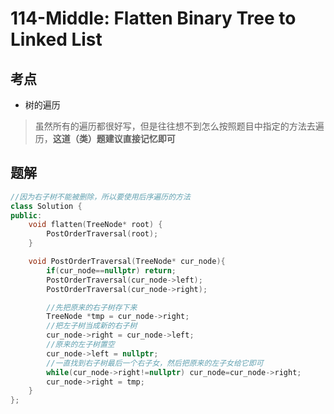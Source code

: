 # 114-Middle: Flatten Binary Tree to Linked List

## 考点

* 树的遍历
> 虽然所有的遍历都很好写，但是往往想不到怎么按照题目中指定的方法去遍历，__这道（类）题建议直接记忆即可__

## 题解

```cpp
//因为右子树不能被删除，所以要使用后序遍历的方法
class Solution {
public:
    void flatten(TreeNode* root) {
        PostOrderTraversal(root);
    }

    void PostOrderTraversal(TreeNode* cur_node){
        if(cur_node==nullptr) return;
        PostOrderTraversal(cur_node->left);
        PostOrderTraversal(cur_node->right);

        //先把原来的右子树存下来
        TreeNode *tmp = cur_node->right;
        //把左子树当成新的右子树
        cur_node->right = cur_node->left;
        //原来的左子树置空
        cur_node->left = nullptr;
        //一直找到右子树最后一个右子女，然后把原来的左子女给它即可
        while(cur_node->right!=nullptr) cur_node=cur_node->right;
        cur_node->right = tmp;
    } 
};
```